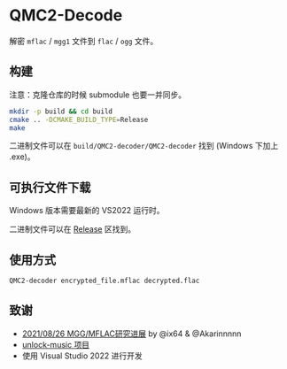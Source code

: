 ﻿# QMC2-Decode

解密 `mflac` / `mgg1` 文件到 `flac` / `ogg` 文件。

## 构建

注意：克隆仓库的时候 submodule 也要一并同步。

```sh
mkdir -p build && cd build
cmake .. -DCMAKE_BUILD_TYPE=Release
make
```

二进制文件可以在 `build/QMC2-decoder/QMC2-decoder` 找到 (Windows 下加上 .exe)。

## 可执行文件下载

Windows 版本需要最新的 VS2022 运行时。

二进制文件可以在 [Release][latest_release] 区找到。

## 使用方式

```sh
QMC2-decoder encrypted_file.mflac decrypted.flac
```

## 致谢

- [2021/08/26 MGG/MFLAC研究进展][research] by @ix64 & @Akarinnnnn
- [unlock-music 项目][unlock-music]
- 使用 Visual Studio 2022 进行开发

[research]: https://gist.github.com/ix64/bcd72c151f21e1b050c9cc52d6ff27d5
[unlock-music]: https://github.com/unlock-music/unlock-music
[latest_release]: https://github.com/jixunmoe/qmc2/releases/latest

